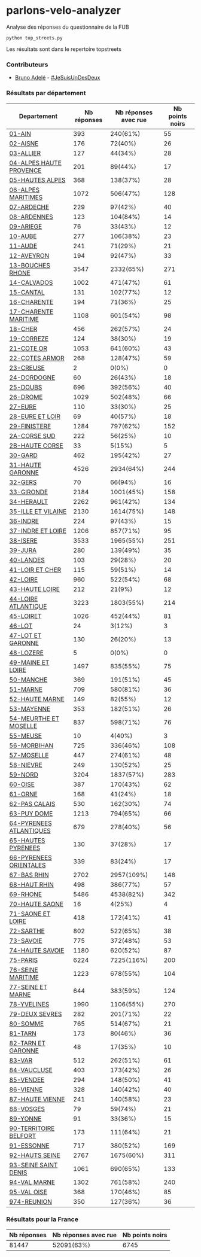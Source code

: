 # parlons-velo-analyzer
Analyse des réponses du questionnaire de la FUB

```
python top_streets.py
```

Les résultats sont dans le repertoire topstreets

### Contributeurs
* [Bruno Adelé](https://twitter.com/jesuislibre) - [#JeSuisUnDesDeux](https://twitter.com/search?q=%23JeSuisUnDesDeux)
### Résultats par département

| Departement | Nb réponses | Nb réponses avec rue | Nb points noirs |
|-------------|-------------|----------------------|-----------------|
|<a href='topstreets/01-AIN'>01-AIN</a>|393|240(61%)|55|
|<a href='topstreets/02-AISNE'>02-AISNE</a>|176|72(40%)|26|
|<a href='topstreets/03-ALLIER'>03-ALLIER</a>|127|44(34%)|28|
|<a href='topstreets/04-ALPES HAUTE PROVENCE'>04-ALPES HAUTE PROVENCE</a>|201|89(44%)|17|
|<a href='topstreets/05-HAUTES ALPES'>05-HAUTES ALPES</a>|368|138(37%)|28|
|<a href='topstreets/06-ALPES MARITIMES'>06-ALPES MARITIMES</a>|1072|506(47%)|128|
|<a href='topstreets/07-ARDECHE'>07-ARDECHE</a>|229|97(42%)|40|
|<a href='topstreets/08-ARDENNES'>08-ARDENNES</a>|123|104(84%)|14|
|<a href='topstreets/09-ARIEGE'>09-ARIEGE</a>|76|33(43%)|12|
|<a href='topstreets/10-AUBE'>10-AUBE</a>|277|106(38%)|23|
|<a href='topstreets/11-AUDE'>11-AUDE</a>|241|71(29%)|21|
|<a href='topstreets/12-AVEYRON'>12-AVEYRON</a>|194|92(47%)|33|
|<a href='topstreets/13-BOUCHES RHONE'>13-BOUCHES RHONE</a>|3547|2332(65%)|271|
|<a href='topstreets/14-CALVADOS'>14-CALVADOS</a>|1002|471(47%)|61|
|<a href='topstreets/15-CANTAL'>15-CANTAL</a>|131|102(77%)|12|
|<a href='topstreets/16-CHARENTE'>16-CHARENTE</a>|194|71(36%)|25|
|<a href='topstreets/17-CHARENTE MARITIME'>17-CHARENTE MARITIME</a>|1108|601(54%)|98|
|<a href='topstreets/18-CHER'>18-CHER</a>|456|262(57%)|24|
|<a href='topstreets/19-CORREZE'>19-CORREZE</a>|124|38(30%)|19|
|<a href='topstreets/21-COTE OR'>21-COTE OR</a>|1053|641(60%)|43|
|<a href='topstreets/22-COTES ARMOR'>22-COTES ARMOR</a>|268|128(47%)|59|
|<a href='topstreets/23-CREUSE'>23-CREUSE</a>|2|0(0%)|0|
|<a href='topstreets/24-DORDOGNE'>24-DORDOGNE</a>|60|26(43%)|18|
|<a href='topstreets/25-DOUBS'>25-DOUBS</a>|696|392(56%)|40|
|<a href='topstreets/26-DROME'>26-DROME</a>|1029|502(48%)|66|
|<a href='topstreets/27-EURE'>27-EURE</a>|110|33(30%)|25|
|<a href='topstreets/28-EURE ET LOIR'>28-EURE ET LOIR</a>|69|40(57%)|18|
|<a href='topstreets/29-FINISTERE'>29-FINISTERE</a>|1284|797(62%)|152|
|<a href='topstreets/2A-CORSE SUD'>2A-CORSE SUD</a>|222|56(25%)|10|
|<a href='topstreets/2B-HAUTE CORSE'>2B-HAUTE CORSE</a>|33|5(15%)|5|
|<a href='topstreets/30-GARD'>30-GARD</a>|462|195(42%)|27|
|<a href='topstreets/31-HAUTE GARONNE'>31-HAUTE GARONNE</a>|4526|2934(64%)|244|
|<a href='topstreets/32-GERS'>32-GERS</a>|70|66(94%)|16|
|<a href='topstreets/33-GIRONDE'>33-GIRONDE</a>|2184|1001(45%)|158|
|<a href='topstreets/34-HERAULT'>34-HERAULT</a>|2262|961(42%)|134|
|<a href='topstreets/35-ILLE ET VILAINE'>35-ILLE ET VILAINE</a>|2130|1614(75%)|148|
|<a href='topstreets/36-INDRE'>36-INDRE</a>|224|97(43%)|15|
|<a href='topstreets/37-INDRE ET LOIRE'>37-INDRE ET LOIRE</a>|1206|857(71%)|95|
|<a href='topstreets/38-ISERE'>38-ISERE</a>|3533|1965(55%)|251|
|<a href='topstreets/39-JURA'>39-JURA</a>|280|139(49%)|35|
|<a href='topstreets/40-LANDES'>40-LANDES</a>|103|29(28%)|20|
|<a href='topstreets/41-LOIR ET CHER'>41-LOIR ET CHER</a>|115|59(51%)|14|
|<a href='topstreets/42-LOIRE'>42-LOIRE</a>|960|522(54%)|68|
|<a href='topstreets/43-HAUTE LOIRE'>43-HAUTE LOIRE</a>|212|21(9%)|12|
|<a href='topstreets/44-LOIRE ATLANTIQUE'>44-LOIRE ATLANTIQUE</a>|3223|1803(55%)|214|
|<a href='topstreets/45-LOIRET'>45-LOIRET</a>|1026|452(44%)|81|
|<a href='topstreets/46-LOT'>46-LOT</a>|24|3(12%)|3|
|<a href='topstreets/47-LOT ET GARONNE'>47-LOT ET GARONNE</a>|130|26(20%)|13|
|<a href='topstreets/48-LOZERE'>48-LOZERE</a>|5|0(0%)|0|
|<a href='topstreets/49-MAINE ET LOIRE'>49-MAINE ET LOIRE</a>|1497|835(55%)|75|
|<a href='topstreets/50-MANCHE'>50-MANCHE</a>|369|191(51%)|45|
|<a href='topstreets/51-MARNE'>51-MARNE</a>|709|580(81%)|36|
|<a href='topstreets/52-HAUTE MARNE'>52-HAUTE MARNE</a>|149|82(55%)|12|
|<a href='topstreets/53-MAYENNE'>53-MAYENNE</a>|353|182(51%)|26|
|<a href='topstreets/54-MEURTHE ET MOSELLE'>54-MEURTHE ET MOSELLE</a>|837|598(71%)|76|
|<a href='topstreets/55-MEUSE'>55-MEUSE</a>|10|4(40%)|3|
|<a href='topstreets/56-MORBIHAN'>56-MORBIHAN</a>|725|336(46%)|108|
|<a href='topstreets/57-MOSELLE'>57-MOSELLE</a>|447|274(61%)|48|
|<a href='topstreets/58-NIEVRE'>58-NIEVRE</a>|249|130(52%)|25|
|<a href='topstreets/59-NORD'>59-NORD</a>|3204|1837(57%)|283|
|<a href='topstreets/60-OISE'>60-OISE</a>|387|170(43%)|62|
|<a href='topstreets/61-ORNE'>61-ORNE</a>|168|41(24%)|18|
|<a href='topstreets/62-PAS CALAIS'>62-PAS CALAIS</a>|530|162(30%)|74|
|<a href='topstreets/63-PUY DOME'>63-PUY DOME</a>|1213|794(65%)|66|
|<a href='topstreets/64-PYRENEES ATLANTIQUES'>64-PYRENEES ATLANTIQUES</a>|679|278(40%)|56|
|<a href='topstreets/65-HAUTES PYRENEES'>65-HAUTES PYRENEES</a>|130|37(28%)|17|
|<a href='topstreets/66-PYRENEES ORIENTALES'>66-PYRENEES ORIENTALES</a>|339|83(24%)|17|
|<a href='topstreets/67-BAS RHIN'>67-BAS RHIN</a>|2702|2957(109%)|148|
|<a href='topstreets/68-HAUT RHIN'>68-HAUT RHIN</a>|498|386(77%)|57|
|<a href='topstreets/69-RHONE'>69-RHONE</a>|5486|4538(82%)|342|
|<a href='topstreets/70-HAUTE SAONE'>70-HAUTE SAONE</a>|16|4(25%)|4|
|<a href='topstreets/71-SAONE ET LOIRE'>71-SAONE ET LOIRE</a>|418|172(41%)|41|
|<a href='topstreets/72-SARTHE'>72-SARTHE</a>|802|522(65%)|38|
|<a href='topstreets/73-SAVOIE'>73-SAVOIE</a>|775|372(48%)|53|
|<a href='topstreets/74-HAUTE SAVOIE'>74-HAUTE SAVOIE</a>|1180|620(52%)|87|
|<a href='topstreets/75-PARIS'>75-PARIS</a>|6224|7225(116%)|200|
|<a href='topstreets/76-SEINE MARITIME'>76-SEINE MARITIME</a>|1223|678(55%)|104|
|<a href='topstreets/77-SEINE ET MARNE'>77-SEINE ET MARNE</a>|644|383(59%)|124|
|<a href='topstreets/78-YVELINES'>78-YVELINES</a>|1990|1106(55%)|270|
|<a href='topstreets/79-DEUX SEVRES'>79-DEUX SEVRES</a>|282|201(71%)|22|
|<a href='topstreets/80-SOMME'>80-SOMME</a>|765|514(67%)|21|
|<a href='topstreets/81-TARN'>81-TARN</a>|173|80(46%)|36|
|<a href='topstreets/82-TARN ET GARONNE'>82-TARN ET GARONNE</a>|48|17(35%)|10|
|<a href='topstreets/83-VAR'>83-VAR</a>|512|262(51%)|61|
|<a href='topstreets/84-VAUCLUSE'>84-VAUCLUSE</a>|403|173(42%)|26|
|<a href='topstreets/85-VENDEE'>85-VENDEE</a>|294|148(50%)|41|
|<a href='topstreets/86-VIENNE'>86-VIENNE</a>|328|140(42%)|40|
|<a href='topstreets/87-HAUTE VIENNE'>87-HAUTE VIENNE</a>|241|140(58%)|23|
|<a href='topstreets/88-VOSGES'>88-VOSGES</a>|79|59(74%)|21|
|<a href='topstreets/89-YONNE'>89-YONNE</a>|91|33(36%)|15|
|<a href='topstreets/90-TERRITOIRE BELFORT'>90-TERRITOIRE BELFORT</a>|173|111(64%)|21|
|<a href='topstreets/91-ESSONNE'>91-ESSONNE</a>|717|380(52%)|169|
|<a href='topstreets/92-HAUTS SEINE'>92-HAUTS SEINE</a>|2767|1675(60%)|311|
|<a href='topstreets/93-SEINE SAINT DENIS'>93-SEINE SAINT DENIS</a>|1061|690(65%)|133|
|<a href='topstreets/94-VAL MARNE'>94-VAL MARNE</a>|1302|761(58%)|240|
|<a href='topstreets/95-VAL OISE'>95-VAL OISE</a>|368|170(46%)|85|
|<a href='topstreets/974-REUNION'>974-REUNION</a>|350|127(36%)|36|
### Résultats pour la France

| Nb réponses | Nb réponses avec rue | Nb points noirs |
|-------------|----------------------|-----------------|
|81447|52091(63%)|6745|

